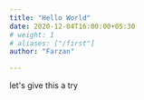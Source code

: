 ```yaml
---
title: "Hello World"
date: 2020-12-04T16:00:00+05:30
# weight: 1
# aliases: ["/first"]
author: "Farzan"

---
```


let's give this a try
